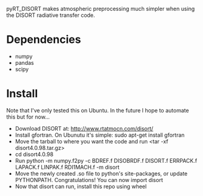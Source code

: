 pyRT_DISORT makes atmospheric preprocessing much simpler when using the DISORT radiative
transfer code. 

Dependencies
============
- numpy
- pandas
- scipy

Install
=======
Note that I've only tested this on Ubuntu. In the future I hope to automate this but for now...
- Download DISORT at: http://www.rtatmocn.com/disort/
- Install gfortran. On Ubunutu it's simple: sudo apt-get install gfortran
- Move the tarball to where you want the code and run <tar -xf disort4.0.98.tar.gz>
- cd disort4.0.98
- Run python -m numpy.f2py -c BDREF.f DISOBRDF.f DISORT.f ERRPACK.f LAPACK.f LINPAK.f RDI1MACH.f -m 
disort
- Move the newly created .so file to python's site-packages, or update PYTHONPATH. Congratulations!
You can now import disort
- Now that disort can run, install this repo using wheel